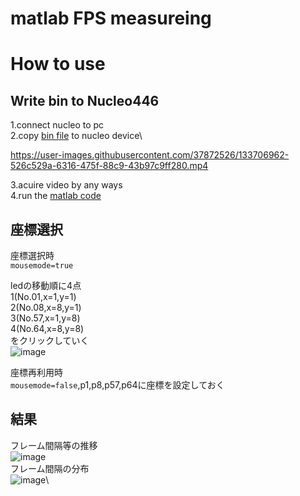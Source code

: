 # matlab FPS measureing

# How to use
## Write bin to Nucleo446
1.connect nucleo to pc\
2.copy [bin file](nucleo446re_64bit_led_code.bin) to nucleo device\


https://user-images.githubusercontent.com/37872526/133706962-526c529a-6316-475f-88c9-43b97c9ff280.mp4


3.acuire video by any ways\
4.run the [matlab code](im64bit.mlx)

## 座標選択
座標選択時\
```mousemode=true```

ledの移動順に4点\
1(No.01,x=1,y=1)\
2(No.08,x=8,y=1)\
3(No.57,x=1,y=8)\
4(No.64,x=8,y=8)\
をクリックしていく\
![image](https://user-images.githubusercontent.com/37872526/133704723-b2d30bc4-76b0-4484-bad4-5663c7676934.png)


座標再利用時\
```mousemode=false```,p1,p8,p57,p64に座標を設定しておく

## 結果
フレーム間隔等の推移\
![image](https://user-images.githubusercontent.com/37872526/133704800-add66a24-09f8-41c1-8765-782da07b9b00.png)\
フレーム間隔の分布\
![image](https://user-images.githubusercontent.com/37872526/133704837-1e313d2f-b2dc-4fbf-8abc-a5d7ae6fadf4.png)\
